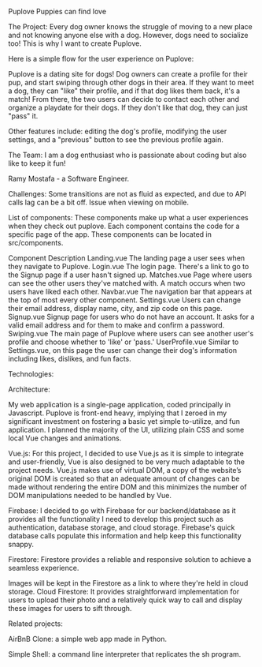  Puplove
 Puppies can find love


The Project:
Every dog owner knows the struggle of moving to a new place and not knowing anyone else with a dog. However, dogs need to socialize too! This is why I want to create Puplove.

Here is a simple flow for the user experience on Puplove:


Puplove is a dating site for dogs! Dog owners can create a profile for their pup, and start swiping through other dogs in their area. If they want to meet a dog, they can "like" their profile, and if that dog likes them back, it's a match! From there, the two users can decide to contact each other and organize a playdate for their dogs. If they don't like that dog, they can just "pass" it.

Other features include: editing the dog's profile, modifying the user settings, and a "previous" button to see the previous profile again.

The Team:
I am a dog enthusiast  who is passionate about coding but also like to keep it fun!

Ramy Mostafa - a Software Engineer.

Challenges:
Some transitions are not as fluid as expected, and due to API calls lag can be a bit off.
Issue when viewing on mobile.

List of components:
These components make up what a user experiences when they check out puplove. Each component contains the code for a specific page of the app. These components can be located in src/components.


Component
Description
Landing.vue
The landing page a user sees when they navigate to Puplove.
Login.vue
The login page. There's a link to go to the Signup page if a user hasn't signed up.
Matches.vue
Page where users can see the other users they've matched with. A match occurs when two users have liked each other.
Navbar.vue
The navigation bar that appears at the top of most every other component.
Settings.vue
Users can change their email address, display name, city, and zip code on this page.
Signup.vue
Signup page for users who do not have an account. It asks for a valid email address and for them to make and confirm a password.
Swiping.vue
The main page of Puplove where users can see another user's profile and choose whether to 'like' or 'pass.'
UserProfile.vue
Similar to Settings.vue, on this page the user can change their dog's information including likes, dislikes, and fun facts.




Technologies:

Architecture:

My web application is a single-page application, coded principally in Javascript. Puplove is front-end heavy, implying that I zeroed in my significant investment on fostering a basic yet simple to-utilize, and fun application. I planned the majority of the UI, utilizing plain CSS and some local Vue changes and animations.

Vue.js:
For this project, I decided to use Vue.js as it is simple to integrate and user-friendly, Vue is also designed to be very much adaptable to the project needs. Vue.js makes use of virtual DOM, a copy of the website’s original DOM is created so that an adequate amount of changes can be made without rendering the entire DOM and this minimizes the number of DOM manipulations needed to be handled by Vue.

Firebase:
I decided to go with Firebase for our backend/database as it provides all the functionality I need to develop this project such as authentication, database storage, and cloud storage. 
Firebase's quick database calls populate this information and help keep this functionality snappy.

Firestore:
Firestore provides a reliable and responsive solution to achieve a seamless experience. 

Images will be kept in the Firestore as a link to where they're held in cloud storage.
Cloud Firestore:
It provides straightforward implementation for users to upload their photo and a relatively quick way to call and display these images for users to sift through.

Related projects:

AirBnB Clone: a simple web app made in Python.

Simple Shell: a command line interpreter that replicates the sh program.
